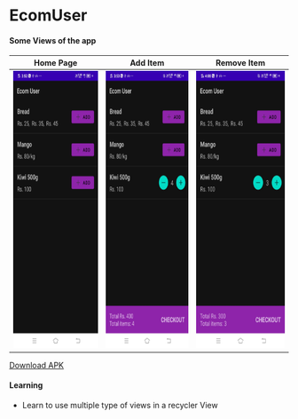 # EcomUser

#### Some Views of the app
|Home Page| Add Item | Remove Item |
|:----------------:|:----------------:|:----------------:|
| <img src="https://github.com/Coder481/CDN/blob/main/Ecom%20User/v0.0/home.jpg" width="250" height="500"/>| <img src="https://github.com/Coder481/CDN/blob/main/Ecom%20User/v0.0/addItem.jpg" width="250" height="500"/>| <img src="https://github.com/Coder481/CDN/blob/main/Ecom%20User/v0.0/rmvItem.jpg" width="250" height="500"/>|

[Download APK](https://github.com/Coder481/EcomUser/releases/download/latest/ecom_user_v0.0.apk)

#### Learning
* Learn to use multiple type of views in a recycler View

